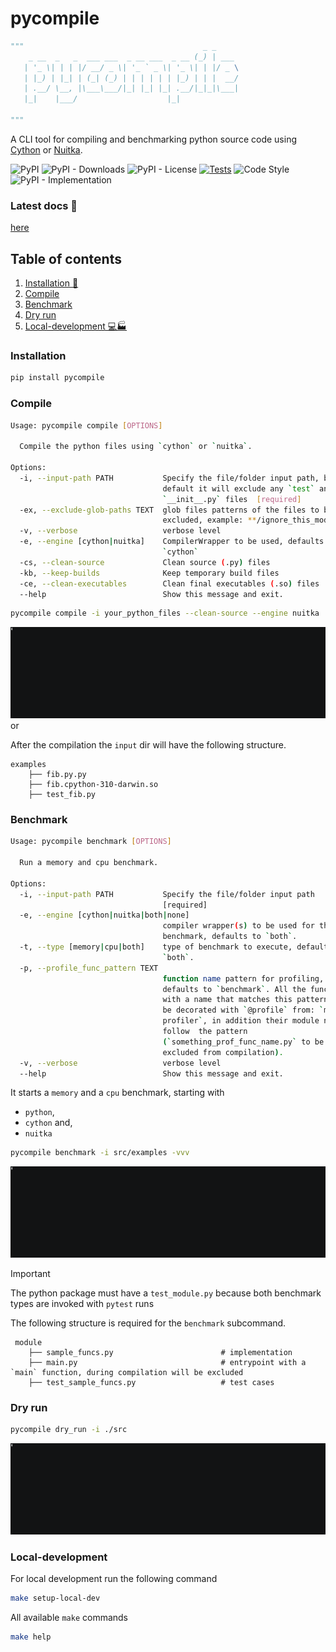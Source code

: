# pycompile

```python
"""                                        _ _
    _ __  _   _  ___ ___  _ __ ___  _ __ (_) | ___
   | '_ \| | | |/ __/ _ \| '_ ` _ \| '_ \| | |/ _ \
   | |_) | |_| | (_| (_) | | | | | | |_) | | |  __/
   | .__/ \__, |\___\___/|_| |_| |_| .__/|_|_|\___|
   |_|    |___/                    |_|
   
"""
```
A CLI tool for compiling and benchmarking python source code using [Cython](https://cython.org/)  or
[Nuitka](https://nuitka.net/).

![PyPI](https://img.shields.io/pypi/v/pycompile)
![PyPI - Downloads](https://img.shields.io/pypi/dm/pycompile)
![PyPI - License](https://img.shields.io/pypi/l/pycompile)
[![Tests](https://github.com/iplitharas/pycompile/actions/workflows/test.yaml/badge.svg)](https://github.com/iplitharas/pycompile/actions/workflows/test.yaml)
![Code Style](https://img.shields.io/badge/code%20style-black-000000.svg)
![PyPI - Implementation](https://img.shields.io/pypi/implementation/pycompile)


### Latest docs 📝
[here](https://iplitharas.github.io/pycompile/)

## Table of contents
1. [Installation 🔨](#installation)
2. [Compile](#compile)
3. [Benchmark](#benchmark)
4. [Dry run](#dry-run)
5. [Local-development 💻🏭](#local-development)


### Installation 
```bash
pip install pycompile
```

### Compile

```bash
Usage: pycompile compile [OPTIONS]

  Compile the python files using `cython` or `nuitka`.

Options:
  -i, --input-path PATH           Specify the file/folder input path, by
                                  default it will exclude any `test` and
                                  `__init__.py` files  [required]
  -ex, --exclude-glob-paths TEXT  glob files patterns of the files to be
                                  excluded, example: **/ignore_this_module.py
  -v, --verbose                   verbose level
  -e, --engine [cython|nuitka]    CompilerWrapper to be used, defaults to:
                                  `cython`
  -cs, --clean-source             Clean source (.py) files
  -kb, --keep-builds              Keep temporary build files
  -ce, --clean-executables        Clean final executables (.so) files
  --help                          Show this message and exit.
```

```bash
pycompile compile -i your_python_files --clean-source --engine nuitka 
```

![cython_compile.gif](data/cython_compile.gif) or 

After the compilation the `input` dir will have the following structure.

```text
examples
    ├── fib.py.py                           
    ├── fib.cpython-310-darwin.so                      
    ├── test_fib.py                   
```

### Benchmark

```bash
Usage: pycompile benchmark [OPTIONS]

  Run a memory and cpu benchmark.

Options:
  -i, --input-path PATH           Specify the file/folder input path
                                  [required]
  -e, --engine [cython|nuitka|both|none]
                                  compiler wrapper(s) to be used for the
                                  benchmark, defaults to `both`.
  -t, --type [memory|cpu|both]    type of benchmark to execute, defaults to
                                  `both`.
  -p, --profile_func_pattern TEXT
                                  function name pattern for profiling,
                                  defaults to `benchmark`. All the functions
                                  with a name that matches this pattern will
                                  be decorated with `@profile` from: `memory-
                                  profiler`, in addition their module needs to
                                  follow  the pattern
                                  (`something_prof_func_name.py` to be
                                  excluded from compilation).
  -v, --verbose                   verbose level
  --help                          Show this message and exit.
```

It starts a `memory` and a `cpu` benchmark, starting with 
* `python`,
* `cython` and,
* `nuitka`


```bash
pycompile benchmark -i src/examples -vvv
```

![benchmark_cython_python.gif](data/benchmark_cython_python.gif)


> [!IMPORTANT]
> The python package must have a `test_module.py` because both benchmark types are invoked 
> with `pytest` runs


The following structure is required for the `benchmark` subcommand.

```text
 module
    ├── sample_funcs.py                        # implementation
    ├── main.py                                # entrypoint with a `main` function, during compilation will be excluded
    ├── test_sample_funcs.py                   # test cases
```


### Dry run

```bash
pycompile dry_run -i ./src
```

![dry_run.gif](data/dry_run.gif)


### Local-development
For local development run the following command

```bash
make setup-local-dev
```

All available `make` commands
```bash
make help
```



